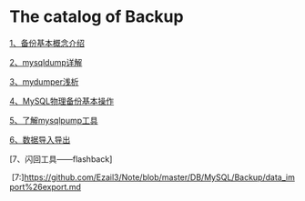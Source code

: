 # The catalog of Backup

[1、备份基本概念介绍][1]

[2、mysqldump详解][2]

[3、mydumper浅析][3]

[4、MySQL物理备份基本操作][4]

[5、了解mysqlpump工具][5]

[6、数据导入导出][6]

[7、闪回工具——flashback]


  [1]:https://github.com/Ezail3/Note/blob/master/DB/MySQL/Backup/backup_intro.md
  [2]:https://github.com/Ezail3/Note/blob/master/DB/MySQL/Backup/mysqldump.md
  [3]:https://github.com/Ezail3/Note/blob/master/DB/MySQL/Backup/mydumper.md
  [4]:https://github.com/Ezail3/Note/blob/master/DB/MySQL/Backup/xtrabackup.md
  [5]:https://github.com/Ezail3/Note/blob/master/DB/MySQL/Backup/mysqlpump.md
  [6]:https://github.com/Ezail3/Note/blob/master/DB/MySQL/Backup/data_import%26export.md
  [7:]https://github.com/Ezail3/Note/blob/master/DB/MySQL/Backup/data_import%26export.md
